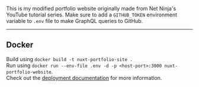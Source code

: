 This is my modified portfolio website originally made from Net Ninja's YouTube tutorial series. 
Make sure to add a `GITHUB_TOKEN` environment variable to `.env` file to make GraphQL queries to GitHub.

---
## Docker
Build using `docker build -t nuxt-portfolio-site .` \
Run using `docker run --env-file .env -d -p <host-port>:3000 nuxt-portfolio-website`. \
Check out the [deployment documentation](https://nuxt.com/docs/getting-started/deployment) for more information.
